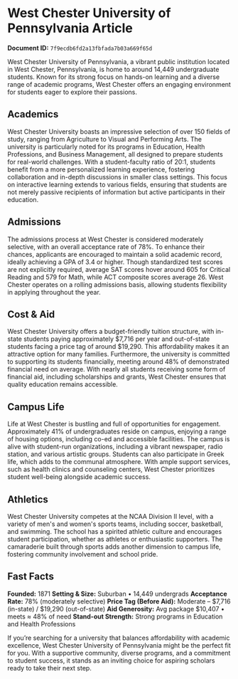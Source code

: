 # West Chester University of Pennsylvania Article

**Document ID:** `7f9ecdb6fd2a13fbfada7b03a669f65d`

West Chester University of Pennsylvania, a vibrant public institution located in West Chester, Pennsylvania, is home to around 14,449 undergraduate students. Known for its strong focus on hands-on learning and a diverse range of academic programs, West Chester offers an engaging environment for students eager to explore their passions.

## Academics
West Chester University boasts an impressive selection of over 150 fields of study, ranging from Agriculture to Visual and Performing Arts. The university is particularly noted for its programs in Education, Health Professions, and Business Management, all designed to prepare students for real-world challenges. With a student-faculty ratio of 20:1, students benefit from a more personalized learning experience, fostering collaboration and in-depth discussions in smaller class settings. This focus on interactive learning extends to various fields, ensuring that students are not merely passive recipients of information but active participants in their education.

## Admissions
The admissions process at West Chester is considered moderately selective, with an overall acceptance rate of 78%. To enhance their chances, applicants are encouraged to maintain a solid academic record, ideally achieving a GPA of 3.4 or higher. Though standardized test scores are not explicitly required, average SAT scores hover around 605 for Critical Reading and 579 for Math, while ACT composite scores average 26. West Chester operates on a rolling admissions basis, allowing students flexibility in applying throughout the year.

## Cost & Aid
West Chester University offers a budget-friendly tuition structure, with in-state students paying approximately $7,716 per year and out-of-state students facing a price tag of around $19,290. This affordability makes it an attractive option for many families. Furthermore, the university is committed to supporting its students financially, meeting around 48% of demonstrated financial need on average. With nearly all students receiving some form of financial aid, including scholarships and grants, West Chester ensures that quality education remains accessible.

## Campus Life
Life at West Chester is bustling and full of opportunities for engagement. Approximately 41% of undergraduates reside on campus, enjoying a range of housing options, including co-ed and accessible facilities. The campus is alive with student-run organizations, including a vibrant newspaper, radio station, and various artistic groups. Students can also participate in Greek life, which adds to the communal atmosphere. With ample support services, such as health clinics and counseling centers, West Chester prioritizes student well-being alongside academic success.

## Athletics
West Chester University competes at the NCAA Division II level, with a variety of men's and women's sports teams, including soccer, basketball, and swimming. The school has a spirited athletic culture and encourages student participation, whether as athletes or enthusiastic supporters. The camaraderie built through sports adds another dimension to campus life, fostering community involvement and school pride.

## Fast Facts
**Founded:** 1871
**Setting & Size:** Suburban • 14,449 undergrads
**Acceptance Rate:** 78% (moderately selective)
**Price Tag (Before Aid):** Moderate – $7,716 (in-state) / $19,290 (out-of-state)
**Aid Generosity:** Avg package $10,407 • meets ≈ 48% of need
**Stand-out Strength:** Strong programs in Education and Health Professions

If you’re searching for a university that balances affordability with academic excellence, West Chester University of Pennsylvania might be the perfect fit for you. With a supportive community, diverse programs, and a commitment to student success, it stands as an inviting choice for aspiring scholars ready to take their next step.
